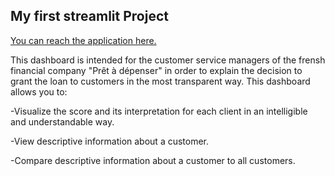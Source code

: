 ## My first streamlit Project
[You can reach the application here.](https://sabrineouannes-loan-prediction-dashboard-dashboard-5ksb3q.streamlitapp.com/)

This dashboard is intended for the customer service managers of the frensh financial company "Prêt à dépenser"
in order to explain the decision to grant the loan to customers in the most 
transparent way. This dashboard allows you to:

-Visualize the score and its interpretation for each client in an intelligible and understandable way.


-View descriptive information about a customer.


-Compare descriptive information about a customer to all customers.
